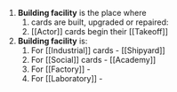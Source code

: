 1. **Building facility** is the place where
	1. cards are built, upgraded or repaired:
	2. [[Actor]] cards begin their [[Takeoff]]
2. **Building facility** is:
	1. For [[Industrial]] cards - [[Shipyard]]
	2. For [[Social]] cards - [[Academy]]
	3. For [[Factory]] - 
	4. For [[Laboratory]] - 
